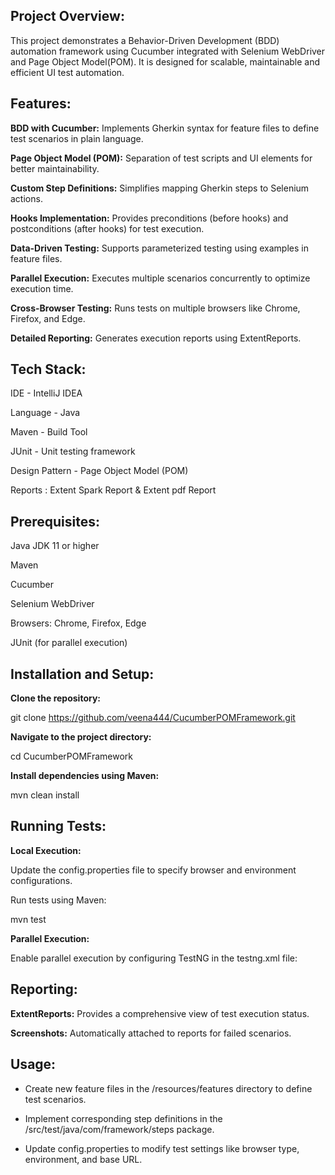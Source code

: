 ## Project Overview: 

This project demonstrates a Behavior-Driven Development (BDD) automation framework using Cucumber integrated with Selenium WebDriver and Page Object Model(POM).
It is designed for scalable, maintainable and efficient UI test automation.


## Features:

**BDD with Cucumber:** Implements Gherkin syntax for feature files to define test scenarios in plain language.

**Page Object Model (POM):** Separation of test scripts and UI elements for better maintainability.

**Custom Step Definitions:** Simplifies mapping Gherkin steps to Selenium actions.

**Hooks Implementation:** Provides preconditions (before hooks) and postconditions (after hooks) for test execution.

**Data-Driven Testing:** Supports parameterized testing using examples in feature files.

**Parallel Execution:** Executes multiple scenarios concurrently to optimize execution time.

**Cross-Browser Testing:** Runs tests on multiple browsers like Chrome, Firefox, and Edge.

**Detailed Reporting:** Generates execution reports using ExtentReports.


## Tech Stack:

IDE - IntelliJ IDEA

Language - Java

Maven - Build Tool

JUnit - Unit testing framework

Design Pattern - Page Object Model (POM)

Reports : Extent Spark Report & Extent pdf Report



## Prerequisites:

Java JDK 11 or higher

Maven

Cucumber

Selenium WebDriver

Browsers: Chrome, Firefox, Edge

JUnit (for parallel execution)


## Installation and Setup:

**Clone the repository:**

git clone https://github.com/veena444/CucumberPOMFramework.git

**Navigate to the project directory:**

cd CucumberPOMFramework

**Install dependencies using Maven:**

mvn clean install


## Running Tests:

**Local Execution:**

Update the config.properties file to specify browser and environment configurations.

Run tests using Maven:

mvn test

**Parallel Execution:**

Enable parallel execution by configuring TestNG in the testng.xml file:

<suite name="TestSuite" parallel="classes" thread-count="4">



## Reporting:

**ExtentReports:** Provides a comprehensive view of test execution status.

**Screenshots:** Automatically attached to reports for failed scenarios.


## Usage:

* Create new feature files in the /resources/features directory to define test scenarios.

* Implement corresponding step definitions in the /src/test/java/com/framework/steps package.

* Update config.properties to modify test settings like browser type, environment, and base URL.
